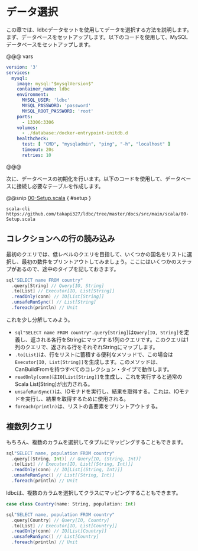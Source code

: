 # データ選択

この章では、ldbcデータセットを使用してデータを選択する方法を説明します。まず、データベースをセットアップします。以下のコードを使用して、MySQLデータベースをセットアップします。

@@@ vars
```yaml
version: '3'
services:
  mysql:
    image: mysql:"$mysqlVersion$"
    container_name: ldbc
    environment:
      MYSQL_USER: 'ldbc'
      MYSQL_PASSWORD: 'password'
      MYSQL_ROOT_PASSWORD: 'root'
    ports:
      - 13306:3306
    volumes:
      - ./database:/docker-entrypoint-initdb.d
    healthcheck:
      test: [ "CMD", "mysqladmin", "ping", "-h", "localhost" ]
      timeout: 20s
      retries: 10
```
@@@

次に、データベースの初期化を行います。以下のコードを使用して、データベースに接続し必要なテーブルを作成します。

@@snip [00-Setup.scala](/docs/src/main/scala/00-Setup.scala) { #setup }

```shell
scala-cli https://github.com/takapi327/ldbc/tree/master/docs/src/main/scala/00-Setup.scala
```

## コレクションへの行の読み込み

最初のクエリでは、低レベルのクエリを目指して、いくつかの国名をリストに選択し、最初の数件をプリントアウトしてみましょう。ここにはいくつかのステップがあるので、途中のタイプを記しておきます。

```scala
sql"SELECT name FROM country"
  .query[String] // Query[IO, String]
  .to[List] // Executor[IO, List[String]]
  .readOnly(conn) // IO[List[String]]
  .unsafeRunSync() // List[String]
  .foreach(println) // Unit
```

これを少し分解してみよう。

- `sql"SELECT name FROM country".query[String]`は`Query[IO, String]`を定義し、返される各行をStringにマップする1列のクエリです。このクエリは1列のクエリで、返される行をそれぞれStringにマップします。
- `.to[List]`は、行をリストに蓄積する便利なメソッドで、この場合は`Executor[IO, List[String]]`を生成します。このメソッドは、CanBuildFromを持つすべてのコレクション・タイプで動作します。
- `readOnly(conn)`は`IO[List[String]]`を生成し、これを実行すると通常のScala List[String]が出力される。
- `unsafeRunSync()`は、IOモナドを実行し、結果を取得する。これは、IOモナドを実行し、結果を取得するために使用される。
- `foreach(println)`は、リストの各要素をプリントアウトする。

## 複数列クエリ

もちろん、複数のカラムを選択してタプルにマッピングすることもできます。

```scala
sql"SELECT name, population FROM country"
  .query[(String, Int)] // Query[IO, (String, Int)]
  .to[List] // Executor[IO, List[(String, Int)]]
  .readOnly(conn) // IO[List[(String, Int)]]
  .unsafeRunSync() // List[(String, Int)]
  .foreach(println) // Unit
```

ldbcは、複数のカラムを選択してクラスにマッピングすることもできます。

```scala
case class Country(name: String, population: Int)

sql"SELECT name, population FROM country"
  .query[Country] // Query[IO, Country]
  .to[List] // Executor[IO, List[Country]]
  .readOnly(conn) // IO[List[Country]]
  .unsafeRunSync() // List[Country]
  .foreach(println) // Unit
```
